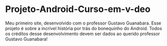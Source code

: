 # Projeto-Android-Curso-em-v-deo
Meu primeiro site, desenvolvido com o professor Gustavo Guanabara. Esse projeto é sobre a incrível história por trás do bonequinho do Android. Todos os créditos desse desenvolvimento devem ser dados ao querido professor Gustavo Guanabara!
